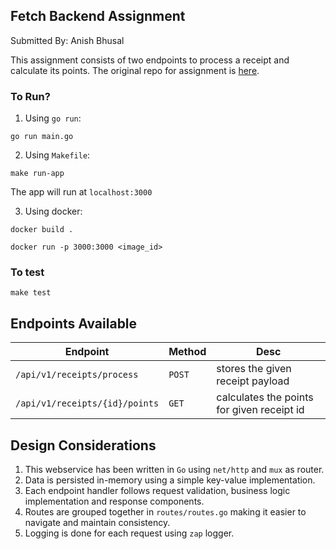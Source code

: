 Fetch Backend Assignment
----

Submitted By: Anish Bhusal

This assignment consists of two endpoints to process a receipt and calculate its points. The original repo for assignment is [here](https://github.com/fetch-rewards/receipt-processor-challenge).

### To Run?

1. Using `go run`:

```
go run main.go
```

2. Using `Makefile`:

```
make run-app
```

The app will run at `localhost:3000`

3. Using docker:

```
docker build .
```

```
docker run -p 3000:3000 <image_id>
```

### To test

```
make test
```

## Endpoints Available

| Endpoint | Method | Desc |
|----------|--------|--------|
| `/api/v1/receipts/process` | `POST` | stores the given receipt payload |
| `/api/v1/receipts/{id}/points` | `GET` | calculates the points for given receipt id|

## Design Considerations

1. This webservice has been written in `Go` using `net/http` and `mux` as router.
2. Data is persisted in-memory using a simple key-value implementation.
3. Each endpoint handler follows request validation, business logic implementation and response components.
4. Routes are grouped together in `routes/routes.go` making it easier to navigate and maintain consistency.
5. Logging is done for each request using `zap` logger.

